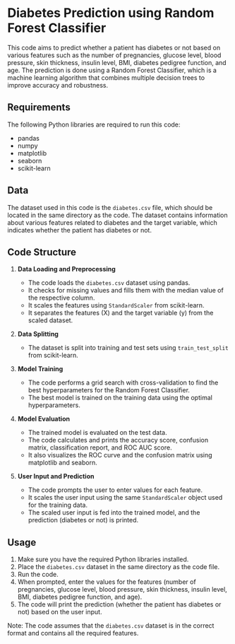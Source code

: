 # Diabetes Prediction using Random Forest Classifier

This code aims to predict whether a patient has diabetes or not based on various features such as the number of pregnancies, glucose level, blood pressure, skin thickness, insulin level, BMI, diabetes pedigree function, and age. The prediction is done using a Random Forest Classifier, which is a machine learning algorithm that combines multiple decision trees to improve accuracy and robustness.

## Requirements

The following Python libraries are required to run this code:

- pandas
- numpy
- matplotlib
- seaborn
- scikit-learn

## Data

The dataset used in this code is the `diabetes.csv` file, which should be located in the same directory as the code. The dataset contains information about various features related to diabetes and the target variable, which indicates whether the patient has diabetes or not.

## Code Structure

1. **Data Loading and Preprocessing**
   - The code loads the `diabetes.csv` dataset using pandas.
   - It checks for missing values and fills them with the median value of the respective column.
   - It scales the features using `StandardScaler` from scikit-learn.
   - It separates the features (X) and the target variable (y) from the scaled dataset.

2. **Data Splitting**
   - The dataset is split into training and test sets using `train_test_split` from scikit-learn.

3. **Model Training**
   - The code performs a grid search with cross-validation to find the best hyperparameters for the Random Forest Classifier.
   - The best model is trained on the training data using the optimal hyperparameters.

4. **Model Evaluation**
   - The trained model is evaluated on the test data.
   - The code calculates and prints the accuracy score, confusion matrix, classification report, and ROC AUC score.
   - It also visualizes the ROC curve and the confusion matrix using matplotlib and seaborn.

5. **User Input and Prediction**
   - The code prompts the user to enter values for each feature.
   - It scales the user input using the same `StandardScaler` object used for the training data.
   - The scaled user input is fed into the trained model, and the prediction (diabetes or not) is printed.

## Usage

1. Make sure you have the required Python libraries installed.
2. Place the `diabetes.csv` dataset in the same directory as the code file.
3. Run the code.
4. When prompted, enter the values for the features (number of pregnancies, glucose level, blood pressure, skin thickness, insulin level, BMI, diabetes pedigree function, and age).
5. The code will print the prediction (whether the patient has diabetes or not) based on the user input.

Note: The code assumes that the `diabetes.csv` dataset is in the correct format and contains all the required features.
